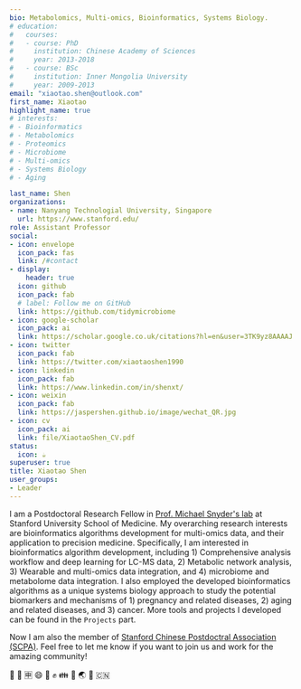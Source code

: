```yaml
---
bio: Metabolomics, Multi-omics, Bioinformatics, Systems Biology.
# education:
#   courses:
#   - course: PhD
#     institution: Chinese Academy of Sciences
#     year: 2013-2018
#   - course: BSc
#     institution: Inner Mongolia University
#     year: 2009-2013
email: "xiaotao.shen@outlook.com"
first_name: Xiaotao
highlight_name: true
# interests:
# - Bioinformatics
# - Metabolomics
# - Proteomics
# - Microbiome
# - Multi-omics
# - Systems Biology
# - Aging

last_name: Shen
organizations:
- name: Nanyang Technologial University, Singapore
  url: https://www.stanford.edu/
role: Assistant Professor
social:
- icon: envelope
  icon_pack: fas
  link: /#contact
- display:
    header: true
  icon: github
  icon_pack: fab
  # label: Follow me on GitHub
  link: https://github.com/tidymicrobiome
- icon: google-scholar
  icon_pack: ai
  link: https://scholar.google.co.uk/citations?hl=en&user=3TK9yz8AAAAJ
- icon: twitter
  icon_pack: fab
  link: https://twitter.com/xiaotaoshen1990
- icon: linkedin
  icon_pack: fab
  link: https://www.linkedin.com/in/shenxt/
- icon: weixin
  icon_pack: fab
  link: https://jaspershen.github.io/image/wechat_QR.jpg
- icon: cv
  icon_pack: ai
  link: file/XiaotaoShen_CV.pdf
status:
  icon: ☕️
superuser: true
title: Xiaotao Shen
user_groups:
- Leader
---
```


I am a Postdoctoral Research Fellow in [Prof. Michael Snyder's lab](https://med.stanford.edu/snyderlab/about.html) at Stanford University School of Medicine. My overarching research interests are bioinformatics algorithms development for multi-omics data, and their application to precision medicine. Specifically, I am interested in bioinformatics algorithm development, including 1) Comprehensive analysis workflow and deep learning for LC-MS data, 2) Metabolic network analysis, 3) Wearable and multi-omics data integration, and 4) microbiome and metabolome data integration. I also employed the developed bioinformatics algorithms as a unique systems biology approach to study the potential biomarkers and mechanisms of 1) pregnancy and related diseases, 2) aging and related diseases, and 3) cancer. 
More tools and projects I developed can be found in the `Projects` part.

Now I am also the member of [Stanford Chinese Postdoctral Association (SCPA)](https://scpa.netlify.app/). Feel free to let me know if you want to join us and work for the amazing community!

 :dog: :school: :u7533: :smile: :facepunch: :fist: :family: :panda_face: :earth_asia: :tada: :cn:
